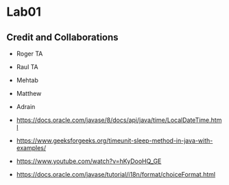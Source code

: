 # Lab01 

## Credit and Collaborations 
- Roger TA
- Raul TA 
- Mehtab
- Matthew 
- Adrain 

- https://docs.oracle.com/javase/8/docs/api/java/time/LocalDateTime.html
- https://www.geeksforgeeks.org/timeunit-sleep-method-in-java-with-examples/
- https://www.youtube.com/watch?v=hKyDooHQ_GE
- https://docs.oracle.com/javase/tutorial/i18n/format/choiceFormat.html